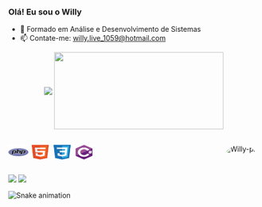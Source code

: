 ### Olá! Eu sou o Willy

- 🌱 Formado em Análise e Desenvolvimento de Sistemas
- 📫 Contate-me: willy.live_1059@hotmail.com

<p align="center">
  <img width="400" align="center" src="https://github-readme-stats-defcon27.vercel.app/api?username=willy-oliveira&show_icons=true&line_height=21&theme=react" />
  <img width="340" height="155" align="center" src="https://github-readme-stats-defcon27.vercel.app/api/top-langs/?username=willy-oliveira&langs_count=6&hide=handlebars,jupyter%20notebook,css&theme=react&line_height=27&layout=compact"/>
</p>
  
<div style="display: inline_block"><br>
  <img align="center" alt="Willy-PHP" height="30" width="40" src="https://raw.githubusercontent.com/devicons/devicon/master/icons/php/php-original.svg">
  <img align="center" alt="Willy-HTML" height="30" width="40" src="https://raw.githubusercontent.com/devicons/devicon/master/icons/html5/html5-original.svg">
  <img align="center" alt="Willy-CSS" height="30" width="40" src="https://raw.githubusercontent.com/devicons/devicon/master/icons/css3/css3-original.svg">
  <img align="center" alt="Willy-Csharp" height="30" width="40" src="https://raw.githubusercontent.com/devicons/devicon/master/icons/csharp/csharp-original.svg">
  <img align="right" alt="Willy-pic" height="150" style="border-radius:50px;" src="https://github.com/willy-oliveira/willy-oliveira/assets/98954553/7137e824-70bc-44cd-a2ed-97235e2be712">
</div>

  ##
  
<div> 
   <a href="https://www.linkedin.com/in/willy-de-oliveira-valentim-81386420b/" target="_blank"><img src="https://img.shields.io/badge/-LinkedIn-%230077B5?style=for-the-badge&logo=linkedin&logoColor=white" target="_blank"></a> 
   <a href="https://instagram.com/willy.oliveeira" target="_blank"><img src="https://img.shields.io/badge/-Instagram-%23E4405F?style=for-the-badge&logo=instagram&logoColor=white" target="_blank"></a>
  
 </div>
  
  ![Snake animation](https://github.com/willy-oliveira/willy-oliveira/blob/output/github-contribution-grid-snake.svg)
